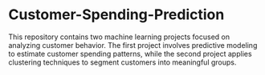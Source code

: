 # Customer-Spending-Prediction
This repository contains two machine learning projects focused on analyzing customer behavior. The first project involves predictive modeling to estimate customer spending patterns, while the second project applies clustering techniques to segment customers into meaningful groups.
